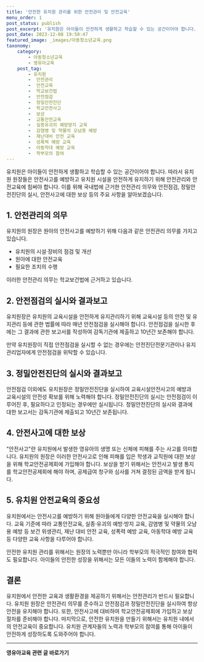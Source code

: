 ```yaml
---
title: '안전한 유치원 관리를 위한 안전관리 및 안전교육'
menu_order: 1
post_status: publish
post_excerpt: '유치원은 아이들이 안전하게 생활하고 학습할 수 있는 공간이어야 합니다. 따라서 유치원 원장들은 안전사고를 예방하고 유치원 시설을 안전하게 유지하기 위해 안전관리와 안전교육에 힘써야 합니다. 이를 위해 국내법에 근거한 안전관리 의무와 안전점검, 정밀안전진단의 실시, 안전사고에 대한 보상 등의 주요 사항을 알아보겠습니다.'
post_date: 2023-12-08 19:50:47
featured_image: _images/아동청소년교육.png
taxonomy:
    category:
        - 아동청소년교육
        - 영유아교육
    post_tag:
        - 유치원
        -  안전관리
        -  안전교육
        -  학교보건법
        -  안전점검
        -  정밀안전진단
        -  학교안전사고
        -  보상
        -  교통안전교육
        -  실종유괴의 예방방지 교육
        -  감염병 및 약물의 오남용 예방
        -  재난대비 안전 교육
        -  성폭력 예방 교육
        -  아동학대 예방 교육
        -  학부모의 참여
---
```



유치원은 아이들이 안전하게 생활하고 학습할 수 있는 공간이어야 합니다. 따라서 유치원 원장들은 안전사고를 예방하고 유치원 시설을 안전하게 유지하기 위해 안전관리와 안전교육에 힘써야 합니다. 이를 위해 국내법에 근거한 안전관리 의무와 안전점검, 정밀안전진단의 실시, 안전사고에 대한 보상 등의 주요 사항을 알아보겠습니다.

## 1. 안전관리의 의무

유치원의 원장은 원아의 안전사고를 예방하기 위해 다음과 같은 안전관리 의무를 가지고 있습니다.

- 유치원의 시설·장비의 점검 및 개선
- 원아에 대한 안전교육
- 필요한 조치의 수행

이러한 안전관리 의무는 학교보건법에 근거하고 있습니다.

## 2. 안전점검의 실시와 결과보고

유치원장은 유치원의 교육시설을 안전하게 유지관리하기 위해 교육시설 등의 안전 및 유지관리 등에 관한 법률에 따라 매년 안전점검을 실시해야 합니다. 안전점검을 실시한 후에는 그 결과에 관한 보고서를 작성하여 감독기관에 제출하고 10년간 보존해야 합니다.

만약 유치원장이 직접 안전점검을 실시할 수 없는 경우에는 안전진단전문기관이나 유지관리업자에게 안전점검을 위탁할 수 있습니다.

## 3. 정밀안전진단의 실시와 결과보고

안전점검 이외에도 유치원장은 정밀안전진단을 실시하여 교육시설안전사고의 예방과 교육시설의 안전성 확보를 위해 노력해야 합니다. 정밀안전진단의 실시는 안전점검이 이루어진 후, 필요하다고 인정되는 경우에만 실시됩니다. 정밀안전진단의 실시와 결과에 대한 보고서는 감독기관에 제출되고 10년간 보존됩니다.

## 4. 안전사고에 대한 보상

"안전사고"란 유치원에서 발생한 영유아의 생명 또는 신체에 피해를 주는 사고를 의미합니다. 유치원의 원장은 이러한 안전사고로 인해 피해를 입은 학생과 교직원에 대한 보상을 위해 학교안전공제회에 가입해야 합니다. 보상을 받기 위해서는 안전사고 발생 통지를 학교안전공제회에 해야 하며, 공제급여 청구와 심사를 거쳐 결정된 금액을 받게 됩니다.

## 5. 유치원 안전교육의 중요성

유치원에서는 안전사고를 예방하기 위해 원아들에게 다양한 안전교육을 실시해야 합니다. 교육 기준에 따라 교통안전교육, 실종·유괴의 예방·방지 교육, 감염병 및 약물의 오남용 예방 등 보건 위생관리, 재난 대비 안전 교육, 성폭력 예방 교육, 아동학대 예방 교육 등 다양한 교육 사항을 다루어야 합니다.

안전한 유치원 관리를 위해서는 원장의 노력뿐만 아니라 학부모의 적극적인 참여와 협력도 필요합니다. 아이들의 안전한 성장을 위해서는 모든 이들의 노력이 함께해야 합니다.

## 결론

유치원에서 안전한 교육과 생활환경을 제공하기 위해서는 안전관리가 반드시 필요합니다. 유치원 원장은 안전관리 의무를 준수하고 안전점검과 정밀안전진단을 실시하여 항상 안전을 유지해야 합니다. 또한, 안전사고에 대비하여 학교안전공제회에 가입하고 보상 절차를 준비해야 합니다. 마지막으로, 안전한 유치원을 만들기 위해서는 유치원 내에서의 안전교육이 중요합니다. 유치원 관계자들의 노력과 학부모의 참여를 통해 아이들이 안전하게 성장하도록 도와주어야 합니다.
<!-- wp:separator -->
<hr class="wp-block-separator has-alpha-channel-opacity"/>
<!-- /wp:separator -->

<!-- wp:group {"backgroundColor":"base","layout":{"type":"constrained"}} -->
<div class="wp-block-group has-base-background-color has-background"><!-- wp:paragraph {"align":"center","fontSize":"medium"} -->
<p class="has-text-align-center has-large-font-size"><strong>영유아교육 관련 글 바로가기</strong></p>
<!-- /wp:paragraph -->


<!-- wp:latest-posts
{"categories":[{"id":30914,"count":19,"description":"","link":"https://uknowlaw.com/category/%ec%98%81%ec%9c%a0%ec%95%84%ea%b5%90%ec%9c%a1/","name":"영유아교육","slug":"영유아교육","taxonomy":"category","parent":0,"meta":[],"_links":{"self":[{"href":"https://uknowlaw.com/wp-json/wp/v2/categories/30914"}],"collection":[{"href":"https://uknowlaw.com/wp-json/wp/v2/categories"}],"about":[{"href":"https://uknowlaw.com/wp-json/wp/v2/taxonomies/category"}],"wp:post_type":[{"href":"https://uknowlaw.com/wp-json/wp/v2/posts?categories=30914"}],"curies":[{"name":"wp","href":"https://api.w.org/{rel}","templated":true}]}}],"postsToShow":100,"excerptLength":28,"postLayout":"grid","columns":2,"featuredImageAlign":"left","featuredImageSizeSlug":"large","fontSize":"small"} /--></div>
<!-- /wp:group -->
